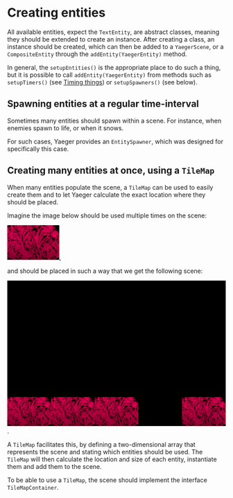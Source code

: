 # Creating entities

All available entities, expect the `TextEntity`, are abstract classes, meaning
they should be extended to create an instance. After creating a class, an
instance should be created, which can then be added to a `YaegerScene`, or a
`CompositeEntity` through the `addEntity(YaegerEntity)` method.

In general, the `setupEntities()` is the appropriate place to do such a
thing, but it is possible to call `addEntity(YaegerEntity)` from methods such
as `setupTimers()` (see [Timing things](timing-things.md)) or `setupSpawners()`
(see below).

## Spawning entities at a regular time-interval

Sometimes many entities should spawn within a scene. For instance, when enemies
spawn to life, or when it snows.

For such cases, Yaeger provides an `EntitySpawner`, which was designed for
specifically this case.

## Creating many entities at once, using a `TileMap`

When many entities populate the scene, a `TileMap` can be used to easily
create them and to let Yaeger calculate the exact location where they should
be placed.

Imagine the image below should be used multiple times on the scene:

![A tile](images/tile.png),

and should be placed in such a way that we get the following scene:

![A scene with tiles](images/tile-scene.png).

A `TileMap` facilitates this, by defining a two-dimensional array that
represents the scene and stating which entities should be used. The
`TileMap` will then calculate the location and size of each entity,
instantiate them and add them to the scene.

To be able to use a `TileMap`, the scene should implement the interface
`TileMapContainer`.
